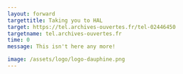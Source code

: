 ```yaml
---
layout: forward
targettitle: Taking you to HAL
target: https://tel.archives-ouvertes.fr/tel-02446450
targetname: tel.archives-ouvertes.fr
time: 0
message: This isn't here any more!

image: /assets/logo/logo-dauphine.png
---
```

